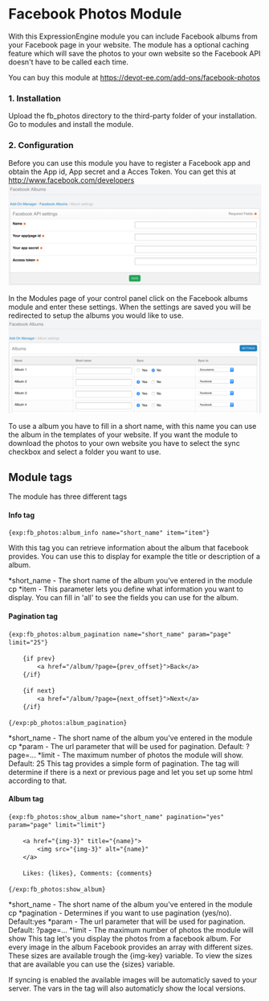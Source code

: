 # Facebook Photos Module

With this ExpressionEngine module you can include Facebook albums from your Facebook page in your website.
The module has a optional caching feature which will save the photos to your own website so the Facebook API doesn't have to be called each time.

You can buy this module at https://devot-ee.com/add-ons/facebook-photos

### 1. Installation
Upload the fb_photos directory to the third-party folder of your installation. Go to modules and install the module.

### 2. Configuration
Before you can use this module you have to register a Facebook app and obtain the App id, App secret and a Acces Token.
You can get this at http://www.facebook.com/developers
![alt text](https://github.com/TKuypers/expressionengine-facebook-photos-module/raw/master/src/images/settings.jpg "Settings")

In the Modules page of your control panel click on the Facebook albums module and enter these settings. When the settings are saved you will be redirected to setup the albums you would like to use. 
![alt text](https://github.com/TKuypers/expressionengine-facebook-photos-module/raw/master/src/images/albums.jpg "Albums")

To use a album you have to fill in a short name, with this name you can use the album in the templates of your website. If you want the module to download the photos to your own website you have to select the sync checkbox and select a folder you want to use.

## Module tags
The module has three different tags

#### Info tag
```
{exp:fb_photos:album_info name="short_name" item="item"}
```

With this tag you can retrieve information about the album that facebook provides. You can use this to display for example the title or description of a album.

*short_name - The short name of the album you've entered in the module cp
*item - This parameter lets you define what information you want to display. You can fill in 'all' to see the fields you can use for the album.

#### Pagination tag
```
{exp:fb_photos:album_pagination name="short_name" param="page" limit="25"}

    {if prev}
        <a href="/album/?page={prev_offset}">Back</a>
    {/if}

    {if next}
        <a href="/album/?page={next_offset}">Next</a>
    {/if}

{/exp:pb_photos:album_pagination}
```

*short_name - The short name of the album you've entered in the module cp
*param - The url parameter that will be used for pagination. Default: ?page=...
*limit - The maximum number of photos the module will show. Default: 25
This tag provides a simple form of pagination. The tag will determine if there is a next or previous page and let you set up some html according to that.

#### Album tag
```
{exp:fb_photos:show_album name="short_name" pagination="yes" param="page" limit="limit"}

    <a href="{img-3}" title="{name}">
        <img src="{img-3}" alt="{name}"
    </a>   
    
    Likes: {likes}, Comments: {comments}

{/exp:fb_photos:show_album}
```

*short_name - The short name of the album you've entered in the module cp
*pagination - Determines if you want to use pagination (yes/no). Default:yes
*param - The url parameter that will be used for pagination. Default: ?page=...
*limit - The maximum number of photos the module will show
This tag let's you display the photos from a facebook album. For every image in the album Facebook provides an array with different sizes. These sizes are available trough the {img-key} variable. To view the sizes that are available you can use the {sizes} variable.

If syncing is enabled the available images will be automaticly saved to your server. The vars in the tag will also automaticly show the local versions.

